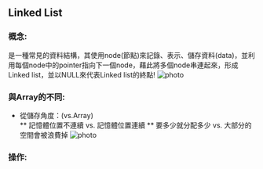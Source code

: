 ## Linked List
### 概念:         
   是一種常見的資料結構，其使用node(節點)來記錄、表示、儲存資料(data)，並利用每個node中的pointer指向下一個node，藉此將多個node串連起來，形成Linked list，並以NULL來代表Linked list的終點!
 ![photo](https://github.com/alrightchiu/SecondRound/blob/master/content/Algorithms%20and%20Data%20Structures/BasicDataStructures/LinkedList/Intro/f1.png?raw=true)
         
### 與Array的不同:
  * 從儲存角度：(vs.Array)     
     ** 記憶體位置不連續 vs. 記憶體位置連續
     ** 要多少就分配多少 vs. 大部分的空間會被浪費掉
![photo](https://github.com/stopraining/LearningNote/blob/master/pic/linkedlist.jpg)      
### 操作:    
